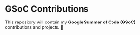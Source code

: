 # GSoC Contributions  

This repository will contain my **Google Summer of Code (GSoC)** contributions and projects. 🚀  

